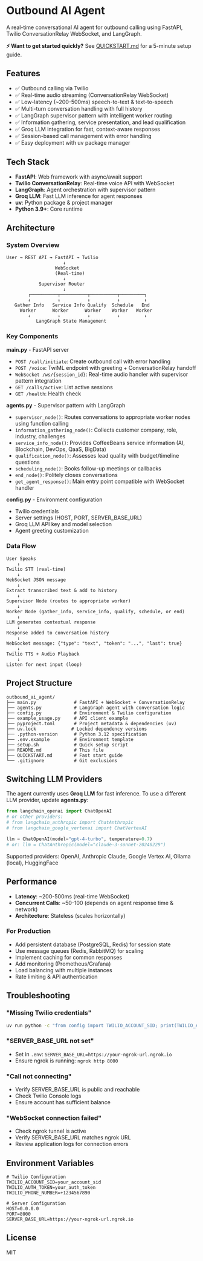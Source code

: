 # Outbound AI Agent

A real-time conversational AI agent for outbound calling using FastAPI, Twilio ConversationRelay WebSocket, and LangGraph.

**⚡ Want to get started quickly?** See [QUICKSTART.md](QUICKSTART.md) for a 5-minute setup guide.

## Features

- ✅ Outbound calling via Twilio
- ✅ Real-time audio streaming (ConversationRelay WebSocket)
- ✅ Low-latency (~200-500ms) speech-to-text & text-to-speech
- ✅ Multi-turn conversation handling with full history
- ✅ LangGraph supervisor pattern with intelligent worker routing
- ✅ Information gathering, service presentation, and lead qualification
- ✅ Groq LLM integration for fast, context-aware responses
- ✅ Session-based call management with error handling
- ✅ Easy deployment with uv package manager

## Tech Stack

- **FastAPI**: Web framework with async/await support
- **Twilio ConversationRelay**: Real-time voice API with WebSocket
- **LangGraph**: Agent orchestration with supervisor pattern
- **Groq LLM**: Fast LLM inference for agent responses
- **uv**: Python package & project manager
- **Python 3.9+**: Core runtime

## Architecture

### System Overview

```
User → REST API → FastAPI → Twilio
                     ↓
                  WebSocket
                  (Real-time)
                     ↓
            Supervisor Router
                     ↓
        ┌──────────┬──────────┬──────────┬─────────┐
        ↓          ↓          ↓          ↓         ↓
   Gather Info   Service Info Qualify  Schedule   End
     Worker      Worker      Worker    Worker   Worker
        ↓          ↓          ↓          ↓         ↓
           LangGraph State Management
```

### Key Components

**main.py** - FastAPI server
- `POST /call/initiate`: Create outbound call with error handling
- `POST /voice`: TwiML endpoint with greeting + ConversationRelay handoff
- `WebSocket /ws/{session_id}`: Real-time audio handler with supervisor pattern integration
- `GET /calls/active`: List active sessions
- `GET /health`: Health check

**agents.py** - Supervisor pattern with LangGraph
- `supervisor_node()`: Routes conversations to appropriate worker nodes using function calling
- `information_gathering_node()`: Collects customer company, role, industry, challenges
- `service_info_node()`: Provides CoffeeBeans service information (AI, Blockchain, DevOps, QaaS, BigData)
- `qualification_node()`: Assesses lead quality with budget/timeline questions
- `scheduling_node()`: Books follow-up meetings or callbacks
- `end_node()`: Politely closes conversations
- `get_agent_response()`: Main entry point compatible with WebSocket handler

**config.py** - Environment configuration
- Twilio credentials
- Server settings (HOST, PORT, SERVER_BASE_URL)
- Groq LLM API key and model selection
- Agent greeting customization

### Data Flow

```
User Speaks
    ↓
Twilio STT (real-time)
    ↓
WebSocket JSON message
    ↓
Extract transcribed text & add to history
    ↓
Supervisor Node (routes to appropriate worker)
    ↓
Worker Node (gather_info, service_info, qualify, schedule, or end)
    ↓
LLM generates contextual response
    ↓
Response added to conversation history
    ↓
WebSocket message: {"type": "text", "token": "...", "last": true}
    ↓
Twilio TTS + Audio Playback
    ↓
Listen for next input (loop)
```

## Project Structure

```
outbound_ai_agent/
├── main.py              # FastAPI + WebSocket + ConversationRelay
├── agents.py            # LangGraph agent with conversation logic
├── config.py            # Environment & Twilio configuration
├── example_usage.py     # API client example
├── pyproject.toml       # Project metadata & dependencies (uv)
├── uv.lock             # Locked dependency versions
├── .python-version      # Python 3.12 specification
├── .env.example         # Environment template
├── setup.sh             # Quick setup script
├── README.md            # This file
├── QUICKSTART.md        # Fast start guide
└── .gitignore           # Git exclusions
```

## Switching LLM Providers

The agent currently uses **Groq LLM** for fast inference. To use a different LLM provider, update **agents.py**:

```python
from langchain_openai import ChatOpenAI
# or other providers:
# from langchain_anthropic import ChatAnthropic
# from langchain_google_vertexai import ChatVertexAI

llm = ChatOpenAI(model="gpt-4-turbo", temperature=0.7)
# or: llm = ChatAnthropic(model="claude-3-sonnet-20240229")
```

Supported providers: OpenAI, Anthropic Claude, Google Vertex AI, Ollama (local), HuggingFace

## Performance

- **Latency**: ~200-500ms (real-time WebSocket)
- **Concurrent Calls**: ~50-100 (depends on agent response time & network)
- **Architecture**: Stateless (scales horizontally)

### For Production

- Add persistent database (PostgreSQL, Redis) for session state
- Use message queues (Redis, RabbitMQ) for scaling
- Implement caching for common responses
- Add monitoring (Prometheus/Grafana)
- Load balancing with multiple instances
- Rate limiting & API authentication

## Troubleshooting

### "Missing Twilio credentials"
```bash
uv run python -c "from config import TWILIO_ACCOUNT_SID; print(TWILIO_ACCOUNT_SID)"
```

### "SERVER_BASE_URL not set"
- Set in `.env`: `SERVER_BASE_URL=https://your-ngrok-url.ngrok.io`
- Ensure ngrok is running: `ngrok http 8000`

### "Call not connecting"
- Verify SERVER_BASE_URL is public and reachable
- Check Twilio Console logs
- Ensure account has sufficient balance

### "WebSocket connection failed"
- Check ngrok tunnel is active
- Verify SERVER_BASE_URL matches ngrok URL
- Review application logs for connection errors

## Environment Variables

```
# Twilio Configuration
TWILIO_ACCOUNT_SID=your_account_sid
TWILIO_AUTH_TOKEN=your_auth_token
TWILIO_PHONE_NUMBER=+1234567890

# Server Configuration
HOST=0.0.0.0
PORT=8000
SERVER_BASE_URL=https://your-ngrok-url.ngrok.io
```

## License

MIT

